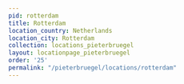 ```yaml
---
pid: rotterdam
title: Rotterdam
location_country: Netherlands
location_city: Rotterdam
collection: locations_pieterbruegel
layout: locationpage_pieterbruegel
order: '25'
permalink: "/pieterbruegel/locations/rotterdam"
---
```

